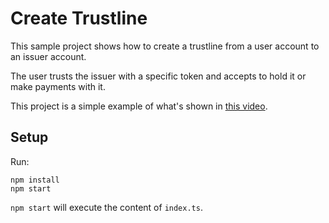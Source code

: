 # Create Trustline

This sample project shows how to create a trustline from a user account to an issuer account.

The user trusts the issuer with a specific token and accepts to hold it or make payments with it.

This project is a simple example of what's shown in [this video](https://www.youtube.com/watch?v=JJHAoDPjYi4&t=233s).

## Setup

Run:

```
npm install
npm start
```

`npm start` will execute the content of `index.ts`.
